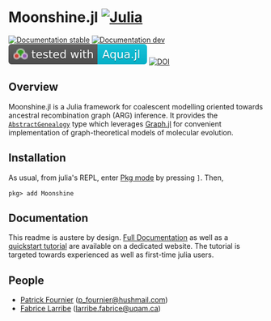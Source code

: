 # Moonshine.jl [![Julia](https://img.shields.io/badge/-Julia-9558B2?style=for-the-badge&logo=julia&logoColor=white)](https://julialang.org/)
[![Documentation stable](https://img.shields.io/badge/docs-stable-blue.svg)](https://moonshine.patrickfournier.ca/stable/)
[![Documentation dev](https://img.shields.io/badge/docs-dev-blue.svg)](https://moonshine.patrickfournier.ca/dev/)
[![Aqua QA](https://raw.githubusercontent.com/JuliaTesting/Aqua.jl/master/badge.svg)](https://github.com/JuliaTesting/Aqua.jl)
[![DOI](https://zenodo.org/badge/974384938.svg)](https://doi.org/10.5281/zenodo.15558973)

## Overview
Moonshine.jl is a Julia framework for coalescent modelling oriented towards ancestral recombination graph (ARG) inference. It provides the [`AbstractGenealogy`](https://moonshine.patrickfournier.ca/stable/reference/AbstractGenealogy/#Moonshine.AbstractGenealogy) type which leverages [Graph.jl](https://github.com/JuliaGraphs/Graphs.jl) for convenient implementation of graph-theoretical models of molecular evolution.

## Installation
As usual, from julia's REPL, enter [Pkg mode](https://docs.julialang.org/en/v1/stdlib/REPL/#Pkg-mode) by pressing `]`. Then,
```julia-repl
pkg> add Moonshine
```

## Documentation
This readme is austere by design. [Full Documentation](https://moonshine.patrickfournier.ca/stable/) as well as a [quickstart tutorial](https://moonshine.patrickfournier.ca/stable/quickstart) are available on a dedicated website. The tutorial is targeted towards experienced as well as first-time julia users.

## People
* [Patrick Fournier](https://www.patrickfournier.ca) (p_fournier@hushmail.com)
* [Fabrice Larribe](http://fabricelarribe.uqam.ca) (larribe.fabrice@uqam.ca)
